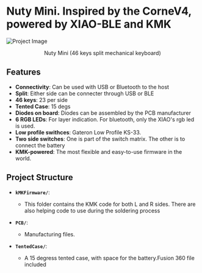 # Nuty Mini. Inspired by the CorneV4, powered by XIAO-BLE and KMK



![Project Image](images/_DSC0449.jpg)
<center>Nuty Mini (46 keys split mechanical keyboard)</center>

## Features

- **Connectivity**: Can be used with USB or Bluetooth to the host
- **Split**: Either side can be connecter through USB or BLE 
- **46 keys**: 23 per side
- **Tented Case**: 15 degs
- **Diodes on board**: Diodes can be assembled by the PCB manufacturer
- **6 RGB LEDs**: For layer indication. For bluetooth, only the XIAO's rgb led is used.
- **Low profile swithces**: Gateron Low Profile KS-33.
- **Two side switches**: One is part of the switch matrix. The other is to connect the battery
- **KMK-powered**: The most flexible and easy-to-use firmware in the world. 


## Project Structure



- **`kMKFirmware/`**:
  - This folder contains the KMK code for both L and R sides. There are also helping code to use during the soldering process

- **`PCB/`**:
  - Manufacturing files.

- **`TentedCase/`**:
  - A 15 degress tented case, with space for the battery.Fusion 360 file included



